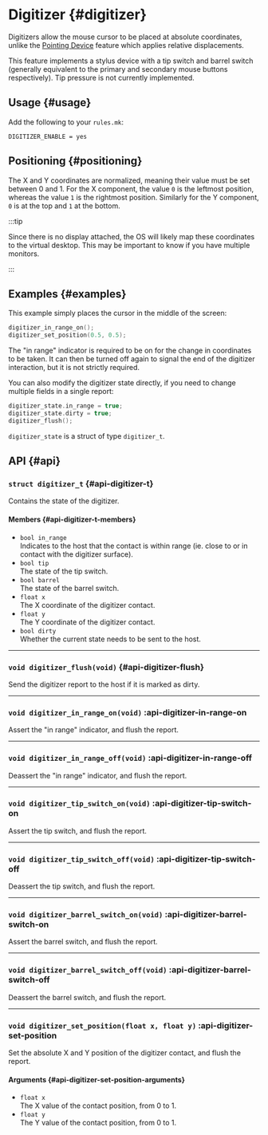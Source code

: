 # Digitizer {#digitizer}

Digitizers allow the mouse cursor to be placed at absolute coordinates, unlike the [Pointing Device](feature_pointing_device.md) feature which applies relative displacements.

This feature implements a stylus device with a tip switch and barrel switch (generally equivalent to the primary and secondary mouse buttons respectively). Tip pressure is not currently implemented.

## Usage {#usage}

Add the following to your `rules.mk`:

```make
DIGITIZER_ENABLE = yes
```

## Positioning {#positioning}

The X and Y coordinates are normalized, meaning their value must be set between 0 and 1. For the X component, the value `0` is the leftmost position, whereas the value `1` is the rightmost position. Similarly for the Y component, `0` is at the top and `1` at the bottom.

:::tip

Since there is no display attached, the OS will likely map these coordinates to the virtual desktop. This may be important to know if you have multiple monitors.

:::

## Examples {#examples}

This example simply places the cursor in the middle of the screen:

```c
digitizer_in_range_on();
digitizer_set_position(0.5, 0.5);
```

The "in range" indicator is required to be on for the change in coordinates to be taken. It can then be turned off again to signal the end of the digitizer interaction, but it is not strictly required.

You can also modify the digitizer state directly, if you need to change multiple fields in a single report:

```c
digitizer_state.in_range = true;
digitizer_state.dirty = true;
digitizer_flush();
```

`digitizer_state` is a struct of type `digitizer_t`.


## API {#api}

### `struct digitizer_t` {#api-digitizer-t}

Contains the state of the digitizer.

#### Members {#api-digitizer-t-members}

 - `bool in_range`  
   Indicates to the host that the contact is within range (ie. close to or in contact with the digitizer surface).
 - `bool tip`  
   The state of the tip switch.
 - `bool barrel`  
   The state of the barrel switch.
 - `float x`  
   The X coordinate of the digitizer contact.
 - `float y`  
   The Y coordinate of the digitizer contact.
 - `bool dirty`  
   Whether the current state needs to be sent to the host.

---

### `void digitizer_flush(void)` {#api-digitizer-flush}

Send the digitizer report to the host if it is marked as dirty.

---

### `void digitizer_in_range_on(void)` :api-digitizer-in-range-on

Assert the "in range" indicator, and flush the report.

---

### `void digitizer_in_range_off(void)` :api-digitizer-in-range-off

Deassert the "in range" indicator, and flush the report.

---

### `void digitizer_tip_switch_on(void)` :api-digitizer-tip-switch-on

Assert the tip switch, and flush the report.

---

### `void digitizer_tip_switch_off(void)` :api-digitizer-tip-switch-off

Deassert the tip switch, and flush the report.

---

### `void digitizer_barrel_switch_on(void)` :api-digitizer-barrel-switch-on

Assert the barrel switch, and flush the report.

---

### `void digitizer_barrel_switch_off(void)` :api-digitizer-barrel-switch-off

Deassert the barrel switch, and flush the report.

---

### `void digitizer_set_position(float x, float y)` :api-digitizer-set-position

Set the absolute X and Y position of the digitizer contact, and flush the report.

#### Arguments {#api-digitizer-set-position-arguments}

 - `float x`  
   The X value of the contact position, from 0 to 1.
 - `float y`  
   The Y value of the contact position, from 0 to 1.
